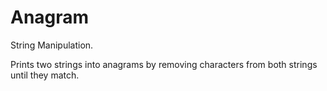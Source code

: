 # Anagram

String Manipulation.

Prints two strings into anagrams by removing characters from both strings until they match.
